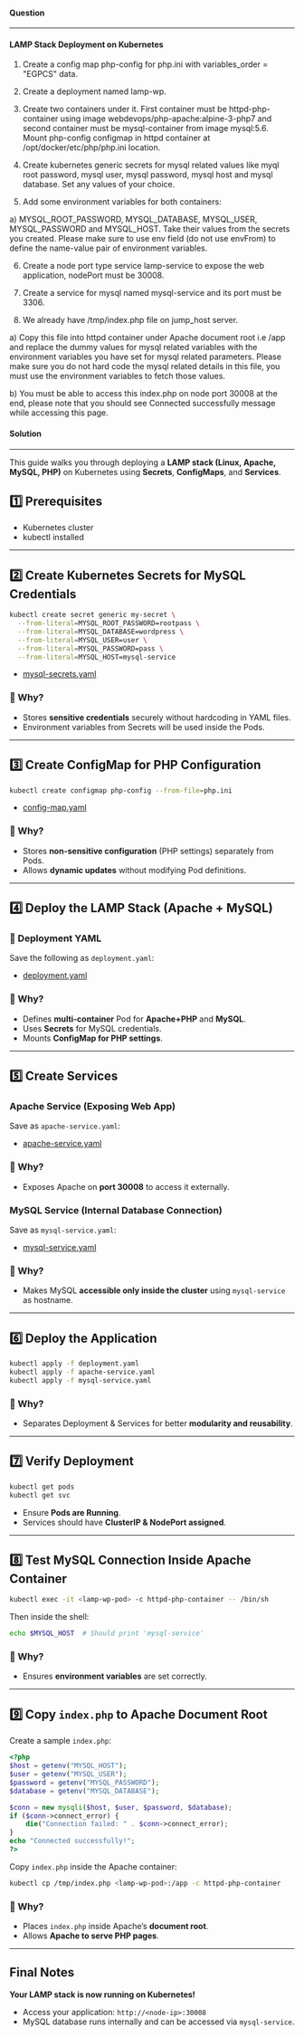 #### Question
---
#### LAMP Stack Deployment on Kubernetes
1) Create a config map php-config for php.ini with variables_order = "EGPCS" data.

2) Create a deployment named lamp-wp.

3) Create two containers under it. First container must be httpd-php-container using image webdevops/php-apache:alpine-3-php7 and second container must be mysql-container from image mysql:5.6. Mount php-config configmap in httpd container at /opt/docker/etc/php/php.ini location.

4) Create kubernetes generic secrets for mysql related values like myql root password, mysql user, mysql password, mysql host and mysql database. Set any values of your choice.

5) Add some environment variables for both containers:

a) MYSQL_ROOT_PASSWORD, MYSQL_DATABASE, MYSQL_USER, MYSQL_PASSWORD and MYSQL_HOST. Take their values from the secrets you created. Please make sure to use env field (do not use envFrom) to define the name-value pair of environment variables.

6) Create a node port type service lamp-service to expose the web application, nodePort must be 30008.

7) Create a service for mysql named mysql-service and its port must be 3306.

8) We already have /tmp/index.php file on jump_host server.

a) Copy this file into httpd container under Apache document root i.e /app and replace the dummy values for mysql related variables with the environment variables you have set for mysql related parameters. Please make sure you do not hard code the mysql related details in this file, you must use the environment variables to fetch those values.

b) You must be able to access this index.php on node port 30008 at the end, please note that you should see Connected successfully message while accessing this page.

#### Solution
---

This guide walks you through deploying a **LAMP stack (Linux, Apache, MySQL, PHP)** on Kubernetes using **Secrets**, **ConfigMaps**, and **Services**.

## **1️⃣ Prerequisites**
- Kubernetes cluster 
- kubectl installed

---

## **2️⃣ Create Kubernetes Secrets for MySQL Credentials**

```sh
kubectl create secret generic my-secret \
  --from-literal=MYSQL_ROOT_PASSWORD=rootpass \
  --from-literal=MYSQL_DATABASE=wordpress \
  --from-literal=MYSQL_USER=user \
  --from-literal=MYSQL_PASSWORD=pass \
  --from-literal=MYSQL_HOST=mysql-service
```

- [mysql-secrets.yaml](./mysql-secrets.yml)

### **🔹 Why?**
- Stores **sensitive credentials** securely without hardcoding in YAML files.
- Environment variables from Secrets will be used inside the Pods.

---

## **3️⃣ Create ConfigMap for PHP Configuration**

```sh
kubectl create configmap php-config --from-file=php.ini
```
- [config-map.yaml](./config-map.yml)

### **🔹 Why?**
- Stores **non-sensitive configuration** (PHP settings) separately from Pods.
- Allows **dynamic updates** without modifying Pod definitions.

---

## **4️⃣ Deploy the LAMP Stack (Apache + MySQL)**

### **📝 Deployment YAML**
Save the following as `deployment.yaml`:

- [deployment.yaml](./deployment.yml)

### **🔹 Why?**
- Defines **multi-container** Pod for **Apache+PHP** and **MySQL**.
- Uses **Secrets** for MySQL credentials.
- Mounts **ConfigMap for PHP settings**.

---

## **5️⃣ Create Services**

### **Apache Service (Exposing Web App)**
Save as `apache-service.yaml`:

- [apache-service.yaml](./apache-service.yml)

### **🔹 Why?**
- Exposes Apache on **port 30008** to access it externally.

### **MySQL Service (Internal Database Connection)**
Save as `mysql-service.yaml`:

- [mysql-service.yaml](./mysql-service.yml)

### **🔹 Why?**
- Makes MySQL **accessible only inside the cluster** using `mysql-service` as hostname.

---

## **6️⃣ Deploy the Application**

```sh
kubectl apply -f deployment.yaml
kubectl apply -f apache-service.yaml
kubectl apply -f mysql-service.yaml
```

### **🔹 Why?**
- Separates Deployment & Services for better **modularity and reusability**.

---

## **7️⃣ Verify Deployment**

```sh
kubectl get pods
kubectl get svc
```
- Ensure **Pods are Running**.
- Services should have **ClusterIP & NodePort assigned**.

---

## **8️⃣ Test MySQL Connection Inside Apache Container**

```sh
kubectl exec -it <lamp-wp-pod> -c httpd-php-container -- /bin/sh
```
Then inside the shell:
```sh
echo $MYSQL_HOST  # Should print 'mysql-service'
```

### **🔹 Why?**
- Ensures **environment variables** are set correctly.

---

## **9️⃣ Copy `index.php` to Apache Document Root**
Create a sample `index.php`:

```php
<?php
$host = getenv("MYSQL_HOST");
$user = getenv("MYSQL_USER");
$password = getenv("MYSQL_PASSWORD");
$database = getenv("MYSQL_DATABASE");

$conn = new mysqli($host, $user, $password, $database);
if ($conn->connect_error) {
    die("Connection failed: " . $conn->connect_error);
}
echo "Connected successfully!";
?>
```

Copy `index.php` inside the Apache container:

```sh
kubectl cp /tmp/index.php <lamp-wp-pod>:/app -c httpd-php-container
```

### **🔹 Why?**
- Places `index.php` inside Apache’s **document root**.
- Allows **Apache to serve PHP pages**.

---

## **Final Notes**
**Your LAMP stack is now running on Kubernetes!** 
- Access your application: `http://<node-ip>:30008`
- MySQL database runs internally and can be accessed via `mysql-service`.